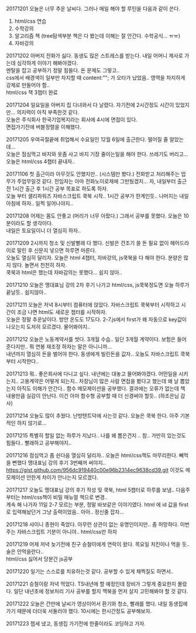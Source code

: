 20171201 오늘은 너무 추운 날씨다. 그러나 매일 해야 할 루틴을 다음과 같이 쓴다.  
1. html/css 연습
2. 수학강의
3. 알고리즘 책 (tree탐색부분 책은 다 봤는데 이해는 잘 안간다. 수학공식... ㅠㅠ)
4. 자바강의  

20171202 아버지 전화가 싫다. 동생도 많은 스트레스를 받는다. 내일 어머니 제사로 가는데 심각하게 이야기 해봐야겠다.  
멘탈을 잡고 공부하기 정말 힘들다. 돈 문제도 그렇고..  
css에서 배경색이 일부만 차지할 때 content:""; 가 오타가 났었음..   영역을 차지하게 강제로 만들어야 함..  
html/css 책 3챕터 완료  

20171204 일요일을 아버지 집 다녀와서 다 날렸다. 자기전에 2시간정도 시간이 있었지만... 의지력이 아직 부족한것 같다.  
오늘은 주식회사 한국기업복지라는 회사에 4시에 면접이 있다.  
면접가기전에 버블정렬을 이해했다. 

20171205 우여곡절끝에 취업해서 수요일인 12월 6일에 출근한다.  떨어질 줄 알았는데...  
오늘은 점심먹고 바지와 옷좀 사고 바지 기장 줄이는일을 해야 한다. 쓰레기도 버리고...  
오늘은 html/css 4챕터 끝내자..  

20171106 첫 출근이라 아무것도 안했지만.. (시스템만 봤다.) 전화받고 처리해주는 업무가 주업무일것 같다. 전임자는 아마 전화노이로제에 그만뒀겠지... 
자, 내일부터 출근전 1시간 출근 후 1시간 공부 목표로 하도록 하자.  
오늘 부터 샐리파워즈 자바스크립트 쿡북 시작..  1시간 공부가 한계인듯.. 나머지는 내일 아침에 하자.. 일찍 일어나야지..  

20171208 어제는 몸도 안좋고 (머리가 너무 아팠다.)  그래서 공부를 못했다. 오늘은 10분이라도 할 생각이다.  
내일은 토요일이니 더 열심히 하자..  

20171209 2시까지 청소 및 신발빨래 다 했다. 신발은 건조기 쓸 돈 필요 없이 헤어드라이로 말린 후 신문지 넣으면 하루면 마른다.  
오늘도 열심히 달리자. 오늘은 html 4챕터, 자바강의, js쿡북을 다 해야 한다. 분량은 많지 않다. 놀면서 천천히 하자.  
쿡북과 html은 했는데 자바감의는 못했다... 쉽지 않아..  

20171210 오늘은 맹대표님 강의 2차 후기 나가고 html/css, js쿡북정도면 오늘 하루가 끝날듯.. 쉽지않아..

20171211 오늘은 저녁 8시부터 컴퓨터에 앉았다. 자바스크립트 쿡북부터 시작하고 시간이 조금 나면 html도 새로운 챕터를 시작하자.  
오늘은 정말 추운날이다. 방안 온도도 17도다.  2-7.js에서 first가 왜 자동으로 key값이 나오는지 도저히 모르겠다. 물어봐야지..  

20171212 오늘은 노동계약서를 썻다. 3개월 수습.. 일단 3개월 계약이다. 보험은 들어준다지만.. 뭐 연봉 재조정 하자는 말은 아니니까...  
내년까지 열심히 돈을 벌어야 한다. 동생에게 빌린돈을 값자.. 오늘도 자바스크립트 쿡북부터 시작한다..  

20171213 뭐.. 좋은회사에 다니고 싶다. 내년에는 대놓고 물어봐야겠다. 어떤일을 시키는지.. 고용계약은 어떻게 되는지.. 차장님이 많은 사람 면접을 봤다고 했는데 왜 날 뽑았는지 아직도 이해가 안간다.. 함수 메모제이션을 공부했다. 결과에는 오류가 없는데 책 내용만큼 실감이 안난다. 이건 아마 함수형 공부할 때 더 신경써야 할듯.. (하조은님 감사)  

20171214 오늘도 많이 추웠다. 난방텐트덕에 사는것 같다. 오늘은 쿡북 한다. 아주 기본적인 하지 않기로...  

20171215 특별히 할일 없는 하루가 지났다.. 나를 왜 뽑은건지 .. 참.. 가만히 있는것도 힘들다.. 빨래하고 공부해야지..  

20171216 점심먹고 좀 쉰다음 열심히 달리자.. 오늘은 html/css책도 마무리한다.  뻬먹을 뻔했다 맹대표님 강의 후기 3번째꺼 써야지..  
https://gist.github.com/956dc919440c00e96b2314ec9638cd39.git 이것도 메모제이션 안한게 차이가 안나는지 모르겠다.  

20171217 오늘도 맹대표님 강의 후기 작성 및 쿡북, html 5챕터로 하루를 보냄.. 다음주 부터는 html/css책이 비밀 매뉴얼 책으로 변경..  
계속 해 나가자 11일 2-7 모르는 부분, 정말 바보같은 이야기였다. html 에 id 값을 first로 입력해놨던거 그냥 출력이었음.. 아아.. 정신줄 잡자...  

20171218 샤이니 종현이 죽었다. 아무런 상관이 없는 유명인이지만.. 좀 허망하다. 이번주는 자바스크립트 기분이 아니야.. html/css만 하자

20171219 어제 저녁 늦기전에 친구 승철이에게 연락이 왔다. 목요일 치킨이나 먹을 듯.. 술은 안먹을란다..  
html/css 싫어서 당분간 js공부  

20171220 일기는 스스로를 치유하는것 같다. 공부할 수 있게 채찍질도 하면서..  

20171221 승철이랑 저녁 먹었다. TS내년에 할 예정인데 장비가 그렇게 중요한지 몰랐다. 일단 내년초에 정보처리 기사 공부를 할지 맥북을 먼저 살지 고민해봐야 할 것 같다.  

20171222 오늘은 간만에 날씨가 영상이어서 환기와 청소, 빨래를 했다. 내일 동생집에 가기 때문에 더더욱 서둘러야 했다. 10시에는 한시간정도 공부해보자.

20171223 젭세 냈고, 동생집 가기전에 한줄이라도 코딩하고 가자.  






